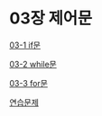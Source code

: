 # 03장 제어문

[03-1 if문](03%E1%84%8C%E1%85%A1%E1%86%BC%20%E1%84%8C%E1%85%A6%E1%84%8B%E1%85%A5%E1%84%86%E1%85%AE%E1%86%AB%20855d8c1da14948338aa0f20e3104e4da/03-1%20if%E1%84%86%E1%85%AE%E1%86%AB%201a4da54292894f66beea278892605d4b.md)

[03-2 while문](03%E1%84%8C%E1%85%A1%E1%86%BC%20%E1%84%8C%E1%85%A6%E1%84%8B%E1%85%A5%E1%84%86%E1%85%AE%E1%86%AB%20855d8c1da14948338aa0f20e3104e4da/03-2%20while%E1%84%86%E1%85%AE%E1%86%AB%208819034c5ae54d8abe9ebb9f49b5f601.md)

[03-3 for문](03%E1%84%8C%E1%85%A1%E1%86%BC%20%E1%84%8C%E1%85%A6%E1%84%8B%E1%85%A5%E1%84%86%E1%85%AE%E1%86%AB%20855d8c1da14948338aa0f20e3104e4da/03-3%20for%E1%84%86%E1%85%AE%E1%86%AB%2042dc04dda52d4fef963ab3194807171b.md)

[연습문제](03%E1%84%8C%E1%85%A1%E1%86%BC%20%E1%84%8C%E1%85%A6%E1%84%8B%E1%85%A5%E1%84%86%E1%85%AE%E1%86%AB%20855d8c1da14948338aa0f20e3104e4da/%E1%84%8B%E1%85%A7%E1%86%AB%E1%84%89%E1%85%B3%E1%86%B8%E1%84%86%E1%85%AE%E1%86%AB%E1%84%8C%E1%85%A6%202cfcb9fa9ee64588ba31b8fcf14b8531.md)